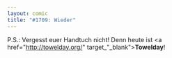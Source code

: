 ```yaml
---
layout: comic
title: "#1709: Wieder"
---
```


P.S.:
Vergesst euer Handtuch nicht! Denn heute ist <a href="http://towelday.org/" target_"_blank"><strong>Towelday</strong></a>!
